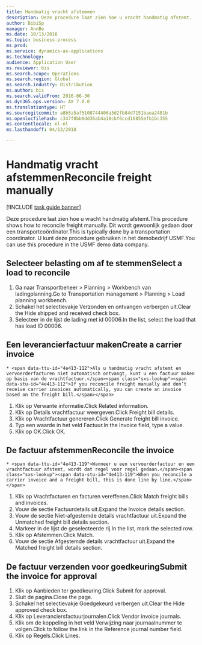 ```yaml
--- 
title: Handmatig vracht afstemmen
description: Deze procedure laat zien hoe u vracht handmatig afstemt.
author: BibiSp
manager: AnnBe
ms.date: 10/13/2016
ms.topic: business-process
ms.prod: 
ms.service: dynamics-ax-applications
ms.technology: 
audience: Application User
ms.reviewer: bis
ms.search.scope: Operations
ms.search.region: Global
ms.search.industry: Distribution
ms.author: bis
ms.search.validFrom: 2016-06-30
ms.dyn365.ops.version: AX 7.0.0
ms.translationtype: HT
ms.sourcegitcommit: a8b5a5af5108744406a3d2fb84d7151baea2481b
ms.openlocfilehash: c347f8bb0dd36ab4a18cbf6ccd16855efb1bc355
ms.contentlocale: nl-nl
ms.lasthandoff: 04/13/2018

---
```

# <a name="reconcile-freight-manually"></a><span data-ttu-id="4e413-103">Handmatig vracht afstemmen</span><span class="sxs-lookup"><span data-stu-id="4e413-103">Reconcile freight manually</span></span>

[!INCLUDE [task guide banner](../../includes/task-guide-banner.md)]

<span data-ttu-id="4e413-104">Deze procedure laat zien hoe u vracht handmatig afstemt.</span><span class="sxs-lookup"><span data-stu-id="4e413-104">This procedure shows how to reconcile freight manually.</span></span> <span data-ttu-id="4e413-105">Dit wordt gewoonlijk gedaan door een transportcoördinator.</span><span class="sxs-lookup"><span data-stu-id="4e413-105">This is typically done by a transportation coordinator.</span></span> <span data-ttu-id="4e413-106">U kunt deze procedure gebruiken in het demobedrijf USMF.</span><span class="sxs-lookup"><span data-stu-id="4e413-106">You can use this procedure in the USMF demo data company.</span></span>


## <a name="select-a-load-to-reconcile"></a><span data-ttu-id="4e413-107">Selecteer belasting om af te stemmen</span><span class="sxs-lookup"><span data-stu-id="4e413-107">Select a load to reconcile</span></span>
1. <span data-ttu-id="4e413-108">Ga naar Transportbeheer > Planning > Workbench van ladingplanning.</span><span class="sxs-lookup"><span data-stu-id="4e413-108">Go to Transportation management > Planning > Load planning workbench.</span></span>
2. <span data-ttu-id="4e413-109">Schakel het selectievakje Verzonden en ontvangen verbergen uit.</span><span class="sxs-lookup"><span data-stu-id="4e413-109">Clear the Hide shipped and received check box.</span></span> 
3. <span data-ttu-id="4e413-110">Selecteer in de lijst de lading met id 00006.</span><span class="sxs-lookup"><span data-stu-id="4e413-110">In the list, select the load that has load ID 00006.</span></span>

## <a name="create-a-carrier-invoice"></a><span data-ttu-id="4e413-111">Een leverancierfactuur maken</span><span class="sxs-lookup"><span data-stu-id="4e413-111">Create a carrier invoice</span></span>
    * <span data-ttu-id="4e413-112">Als u handmatig vracht afstemt en vervoerderfacturen niet automatisch ontvangt, kunt u een factuur maken op basis van de vrachtfactuur.</span><span class="sxs-lookup"><span data-stu-id="4e413-112">If you reconcile freight manually and don’t receive carrier invoices automatically, you can create an invoice based on the freight bill.</span></span>  
1. <span data-ttu-id="4e413-113">Klik op Verwante informatie.</span><span class="sxs-lookup"><span data-stu-id="4e413-113">Click Related information.</span></span>
2. <span data-ttu-id="4e413-114">Klik op Details vrachtfactuur weergeven.</span><span class="sxs-lookup"><span data-stu-id="4e413-114">Click Freight bill details.</span></span>
3. <span data-ttu-id="4e413-115">Klik op Vrachtfactuur genereren.</span><span class="sxs-lookup"><span data-stu-id="4e413-115">Click Generate freight bill invoice.</span></span>
4. <span data-ttu-id="4e413-116">Typ een waarde in het veld Factuur.</span><span class="sxs-lookup"><span data-stu-id="4e413-116">In the Invoice field, type a value.</span></span>
5. <span data-ttu-id="4e413-117">Klik op OK.</span><span class="sxs-lookup"><span data-stu-id="4e413-117">Click OK.</span></span>

## <a name="reconcile-the-invoice"></a><span data-ttu-id="4e413-118">De factuur afstemmen</span><span class="sxs-lookup"><span data-stu-id="4e413-118">Reconcile the invoice</span></span>
    * <span data-ttu-id="4e413-119">Wanneer u een vervoerderfactuur en een vrachtfactuur afstemt, wordt dat regel voor regel gedaan.</span><span class="sxs-lookup"><span data-stu-id="4e413-119">When you reconcile a carrier invoice and a freight bill, this is done line by line.</span></span>  
1. <span data-ttu-id="4e413-120">Klik op Vrachtfacturen en facturen vereffenen.</span><span class="sxs-lookup"><span data-stu-id="4e413-120">Click Match freight bills and invoices.</span></span>
2. <span data-ttu-id="4e413-121">Vouw de sectie Factuurdetails uit.</span><span class="sxs-lookup"><span data-stu-id="4e413-121">Expand the Invoice details section.</span></span>
3. <span data-ttu-id="4e413-122">Vouw de sectie Niet-afgestemde details vrachtfactuur uit.</span><span class="sxs-lookup"><span data-stu-id="4e413-122">Expand the Unmatched freight bill details section.</span></span>
4. <span data-ttu-id="4e413-123">Markeer in de lijst de geselecteerde rij.</span><span class="sxs-lookup"><span data-stu-id="4e413-123">In the list, mark the selected row.</span></span>
5. <span data-ttu-id="4e413-124">Klik op Afstemmen.</span><span class="sxs-lookup"><span data-stu-id="4e413-124">Click Match.</span></span>
6. <span data-ttu-id="4e413-125">Vouw de sectie Afgestemde details vrachtfactuur uit.</span><span class="sxs-lookup"><span data-stu-id="4e413-125">Expand the Matched freight bill details section.</span></span>

## <a name="submit-the-invoice-for-approval"></a><span data-ttu-id="4e413-126">De factuur verzenden voor goedkeuring</span><span class="sxs-lookup"><span data-stu-id="4e413-126">Submit the invoice for approval</span></span>
1. <span data-ttu-id="4e413-127">Klik op Aanbieden ter goedkeuring.</span><span class="sxs-lookup"><span data-stu-id="4e413-127">Click Submit for approval.</span></span>
2. <span data-ttu-id="4e413-128">Sluit de pagina.</span><span class="sxs-lookup"><span data-stu-id="4e413-128">Close the page.</span></span>
3. <span data-ttu-id="4e413-129">Schakel het selectievakje Goedgekeurd verbergen uit.</span><span class="sxs-lookup"><span data-stu-id="4e413-129">Clear the Hide approved check box.</span></span> 
4. <span data-ttu-id="4e413-130">Klik op Leveranciersfactuurjournalen.</span><span class="sxs-lookup"><span data-stu-id="4e413-130">Click Vendor invoice journals.</span></span>
5. <span data-ttu-id="4e413-131">Klik om de koppeling in het veld Verwijzing naar journaalnummer te volgen.</span><span class="sxs-lookup"><span data-stu-id="4e413-131">Click to follow the link in the Reference journal number field.</span></span>
6. <span data-ttu-id="4e413-132">Klik op Regels.</span><span class="sxs-lookup"><span data-stu-id="4e413-132">Click Lines.</span></span>



